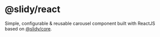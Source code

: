 # @slidy/react

Simple, configurable & reusable carousel component built with ReactJS based on [@slidy/core](https://github.com/Valexr/slidy/tree/master/packages/core).